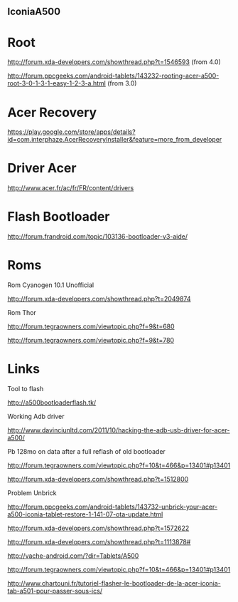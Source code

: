 IconiaA500
----------

Root
====
http://forum.xda-developers.com/showthread.php?t=1546593 (from 4.0)

http://forum.ppcgeeks.com/android-tablets/143232-rooting-acer-a500-root-3-0-1-3-1-easy-1-2-3-a.html (from 3.0)

Acer Recovery
=============
https://play.google.com/store/apps/details?id=com.interphaze.AcerRecoveryInstaller&feature=more_from_developer

Driver Acer
===========
http://www.acer.fr/ac/fr/FR/content/drivers

Flash Bootloader
================
http://forum.frandroid.com/topic/103136-bootloader-v3-aide/

Roms
====

Rom Cyanogen 10.1 Unofficial

http://forum.xda-developers.com/showthread.php?t=2049874

Rom Thor

http://forum.tegraowners.com/viewtopic.php?f=9&t=680

http://forum.tegraowners.com/viewtopic.php?f=9&t=780

Links
=====

Tool to flash

http://a500bootloaderflash.tk/

Working Adb  driver

http://www.davinciunltd.com/2011/10/hacking-the-adb-usb-driver-for-acer-a500/

Pb 128mo on data after a full reflash of old bootloader

http://forum.tegraowners.com/viewtopic.php?f=10&t=466&p=13401#p13401

http://forum.xda-developers.com/showthread.php?t=1512800

Problem Unbrick

http://forum.ppcgeeks.com/android-tablets/143732-unbrick-your-acer-a500-iconia-tablet-restore-1-141-07-ota-update.html

http://forum.xda-developers.com/showthread.php?t=1572622

http://forum.xda-developers.com/showthread.php?t=1113878#

http://vache-android.com/?dir=Tablets/A500

http://forum.tegraowners.com/viewtopic.php?f=10&t=466&p=13401#p13401

http://www.chartouni.fr/tutoriel-flasher-le-bootloader-de-la-acer-iconia-tab-a501-pour-passer-sous-ics/
